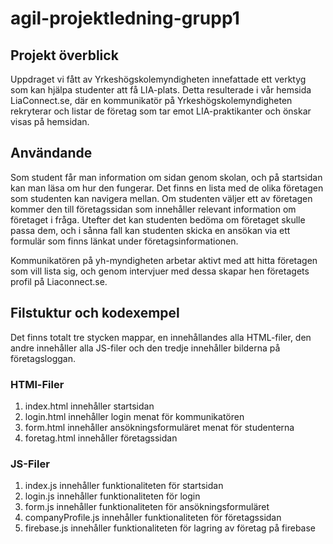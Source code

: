 # agil-projektledning-grupp1
## Projekt överblick
Uppdraget vi fått av Yrkeshögskolemyndigheten innefattade ett verktyg som kan hjälpa studenter att få LIA-plats. Detta resulterade i vår hemsida LiaConnect.se, där en kommunikatör på Yrkeshögskolemyndigheten rekryterar och listar de företag som tar emot LIA-praktikanter och önskar visas på hemsidan. 

## Användande
Som student får man information om sidan genom skolan, och på startsidan kan man läsa om hur den fungerar. Det finns en lista med de olika företagen som studenten kan navigera mellan. Om studenten väljer ett av företagen kommer den till företagssidan som innehåller relevant information om företaget i fråga. Utefter det kan studenten bedöma om företaget skulle passa dem, och i sånna fall kan studenten skicka en ansökan via ett formulär som finns länkat under företagsinformationen. 

Kommunikatören på yh-myndigheten arbetar aktivt med att hitta företagen som vill lista sig, och genom intervjuer med dessa skapar hen företagets profil på Liaconnect.se. 

## Filstuktur och kodexempel
Det finns totalt tre stycken mappar, en innehållandes alla HTML-filer, den andre innehåller alla JS-filer och den tredje innehåller bilderna på företagsloggan.

### HTMl-Filer
1. index.html innehåller startsidan
2. login.html innehåller login menat för kommunikatören
3. form.html innehåller ansökningsformuläret menat för studenterna
4. foretag.html innehåller företagssidan

### JS-Filer
1. index.js innehåller funktionaliteten för startsidan
2. login.js innehåller funktionaliteten för login
3. form.js innehåller funktionaliteten för ansökningsformuläret
4. companyProfile.js innehåller funktionaliteten för företagssidan
5. firebase.js innehåller funktionaliteten för lagring av företag på firebase


